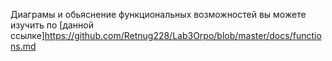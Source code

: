 Диаграмы и обьяснение функциональных возможностей вы можете изучить по [данной ссылке]https://github.com/Retnug228/Lab3Orpo/blob/master/docs/functions.md
